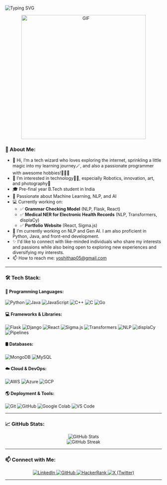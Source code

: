 ### <p align="center">
  <img src="https://readme-typing-svg.herokuapp.com?font=Fira+Code&duration=3000&pause=500&color=F75C7E&width=435&lines=Hi+there%2C+I'm+Yoshitha!+%F0%9F%91%8B" alt="Typing SVG" />
</p>

<p align="center">
  <img src="https://user-images.githubusercontent.com/103105418/170674219-70ba74ec-d205-483a-b8a7-bfb7530c29f0.gif" width="400" alt="GIF">
</p>

### 🚀 About Me:
- 👋 Hi, I’m a tech wizard who loves exploring the internet, sprinkling a little magic into my learning journey🪄, and also a passionate programmer with awesome hobbies!💁🏻‍♀️
- 👀 I’m interested in technology🧑‍💻, especially Robotics, innovation, art, and photography📸
- 🎓 Pre-final year B.Tech student in India 
- 🔬 Passionate about Machine Learning, NLP, and AI
- 💻 Currently working on:
  - ✅ **Grammar Checking Model** (NLP, Flask, React)
  - ✅ **Medical NER for Electronic Health Records** (NLP, Transformers, displaCy)
  - ✅ **Portfolio Website** (React, Sigma.js)
- 🌱 I’m currently working on NLP and Gen AI. I am also proficient in Python, Java, and front-end development.
- ✨ I'd like to connect with like-minded individuals who share my interests and passions while also being open to exploring new experiences and diversifying my interests.
- 📫 How to reach me: yoshithap05@gmail.com

---

### 🛠️ Tech Stack:
#### 🚀 Programming Languages:
![Python](https://img.shields.io/badge/Python-3776AB?style=for-the-badge&logo=python&logoColor=white)
![Java](https://img.shields.io/badge/Java-ED8B00?style=for-the-badge&logo=java&logoColor=white)
![JavaScript](https://img.shields.io/badge/JavaScript-F7DF1E?style=for-the-badge&logo=javascript&logoColor=black)
![C++](https://img.shields.io/badge/C++-00599C?style=for-the-badge&logo=c%2b%2b&logoColor=white)
![C](https://img.shields.io/badge/C-A8B9CC?style=for-the-badge&logo=c&logoColor=white)
![Go](https://img.shields.io/badge/Go-00ADD8?style=for-the-badge&logo=go&logoColor=white)

#### 💻 Frameworks & Libraries:
![Flask](https://img.shields.io/badge/Flask-000000?style=for-the-badge&logo=flask&logoColor=white)
![Django](https://img.shields.io/badge/Django-092E20?style=for-the-badge&logo=django&logoColor=white)
![React](https://img.shields.io/badge/React-61DAFB?style=for-the-badge&logo=react&logoColor=black)
![Sigma.js](https://img.shields.io/badge/Sigma.js-000000?style=for-the-badge&logo=sigma&logoColor=white)
![Transformers](https://img.shields.io/badge/Transformers-FF6F00?style=for-the-badge&logo=Hugging%20Face&logoColor=white)
![NLP](https://img.shields.io/badge/NLP-008000?style=for-the-badge)
![displaCy](https://img.shields.io/badge/displaCy-0055A4?style=for-the-badge)
![Pipelines](https://img.shields.io/badge/Pipelines-FF4500?style=for-the-badge)

#### 🛢️ Databases:
![MongoDB](https://img.shields.io/badge/MongoDB-47A248?style=for-the-badge&logo=mongodb&logoColor=white)
![MySQL](https://img.shields.io/badge/MySQL-4479A1?style=for-the-badge&logo=mysql&logoColor=white)

#### ☁️ Cloud & DevOps:
![AWS](https://img.shields.io/badge/AWS-232F3E?style=for-the-badge&logo=amazon-aws&logoColor=white)
![Azure](https://img.shields.io/badge/Azure-0078D4?style=for-the-badge&logo=microsoft-azure&logoColor=white)
![GCP](https://img.shields.io/badge/GCP-4285F4?style=for-the-badge&logo=google-cloud&logoColor=white)

#### 🌎 Deployment & Tools:
![Git](https://img.shields.io/badge/Git-F05032?style=for-the-badge&logo=git&logoColor=white)
![GitHub](https://img.shields.io/badge/GitHub-181717?style=for-the-badge&logo=github&logoColor=white)
![Google Colab](https://img.shields.io/badge/Google%20Colab-F9AB00?style=for-the-badge&logo=google-colab&logoColor=white)
![VS Code](https://img.shields.io/badge/VS%20Code-007ACC?style=for-the-badge&logo=visual-studio-code&logoColor=white)

---

### 📈 GitHub Stats:
<p align="center">
  <img src="https://github-readme-stats.vercel.app/api?username=yoshitha05&show_icons=true&theme=radical" alt="GitHub Stats">
  <br>
  <img src="https://github-readme-streak-stats.herokuapp.com/?user=yoshitha05&theme=radical" alt="GitHub Streak">
</p>

---

### 📫 Connect with Me:
<p align="center">
  <a href="www.linkedin.com/in/yoshitha-podisetty-90a9aa269">
    <img src="https://img.shields.io/badge/LinkedIn-0A66C2?style=for-the-badge&logo=linkedin&logoColor=white" alt="LinkedIn">
  </a>
  <a href="https://github.com/yoshitha05">
    <img src="https://img.shields.io/badge/GitHub-181717?style=for-the-badge&logo=github&logoColor=white" alt="GitHub">
  </a>
  <a href="https://www.hackerrank.com/profile/yoshithap05">
    <img src="https://img.shields.io/badge/HackerRank-2EC866?style=for-the-badge&logo=hackerrank&logoColor=white" alt="HackerRank">
  </a>
  <a href="https://twitter.com/yoshitha_19">
    <img src="https://img.shields.io/badge/X-000000?style=for-the-badge&logo=twitter&logoColor=white" alt="X (Twitter)">
  </a>
</p>

---




<!---
yoshitha05/yoshitha05 is a ✨ special ✨ repository because its `README.md` (this file) appears on your GitHub profile.
You can click the Preview link to take a look at your changes.
--->
